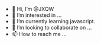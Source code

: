- 👋 Hi, I’m @JXQW
- 👀 I’m interested in ...
- 🌱 I’m currently learning javascript.
- 💞️ I’m looking to collaborate on ...
- 📫 How to reach me ...

<!---
JXQW/JXQW is a ✨ special ✨ repository because its `README.md` (this file) appears on your GitHub profile.
You can click the Preview link to take a look at your changes.
--->
